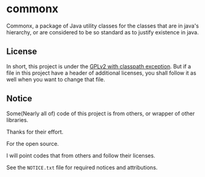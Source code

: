 # commonx
Commonx, a package of Java utility classes for the classes that are in java's hierarchy, or are considered to be so standard as to justify existence in java.

License
-------
In short, this project is under the [GPLv2 with classpath exception](https://github.com/XenoAmess/commonx/blob/master/LICENSE).
But if a file in this project have a header of additional licenses, you shall follow it as well when you want to change that file.

Notice
-------
Some(Nearly all of) code of this project is from others, or wrapper of other libraries. 

Thanks for their effort. 

For the open source.

I will point codes that from others and follow their licenses.

See the `NOTICE.txt` file for required notices and attributions.
